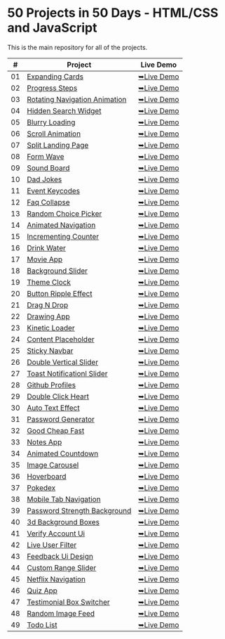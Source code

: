 # 50 Projects in 50 Days - HTML/CSS and JavaScript

This is the main repository for all of the projects.

|  #  | Project                                                                                                                     | Live Demo                                                                         |
| :-: | --------------------------------------------------------------------------------------------------------------------------- | --------------------------------------------------------------------------------- |
| 01  | [Expanding Cards](https://github.com/C0dewithLokesh/50Projects50Days/tree/main/Expanding%20Cards)                             | [➥Live Demo](https://c0dewithlokesh.github.io/50Projects50Days/Expanding%20Cards/)               |
| 02  | [Progress Steps](https://github.com/C0dewithLokesh/50Projects50Days/tree/main/Progress%20Steps)                             | [➥Live Demo](https://c0dewithlokesh.github.io/50Projects50Days/Progress%20Steps/)               |
| 03  | [Rotating Navigation Animation](https://github.com/C0dewithLokesh/50Projects50Days/tree/main/rotating-nav-animation)                             | [➥Live Demo](https://c0dewithlokesh.github.io/50Projects50Days/rotating-nav-animation/)               |
| 04  | [Hidden Search Widget](https://github.com/C0dewithLokesh/50Projects50Days/tree/main/hidden-search)                             | [➥Live Demo](https://c0dewithlokesh.github.io/50Projects50Days/hidden-search/)               |
| 05  | [Blurry Loading](https://github.com/C0dewithLokesh/50Projects50Days/tree/main/blurry-loading)                             | [➥Live Demo](https://c0dewithlokesh.github.io/50Projects50Days/blurry-loading/)               |
| 06  | [Scroll Animation](https://github.com/C0dewithLokesh/50Projects50Days/tree/main/Scroll%20Animation)                             | [➥Live Demo](https://c0dewithlokesh.github.io/50Projects50Days/Scroll%20Animation/)               |
| 07  | [Split Landing Page](https://github.com/C0dewithLokesh/50Projects50Days/tree/main/Split%20Landing%20Page)                             | [➥Live Demo](https://c0dewithlokesh.github.io/50Projects50Days/Split%20Landing%20Page/)               |
| 08  | [Form Wave](https://github.com/C0dewithLokesh/50Projects50Days/tree/main/Form%20Wave%20Animation)                             | [➥Live Demo](https://c0dewithlokesh.github.io/50Projects50Days/Form%20Wave%20Animation/)               |
| 09  | [Sound Board](https://github.com/C0dewithLokesh/50Projects50Days/tree/main/Sound%20Board)                             | [➥Live Demo](https://c0dewithlokesh.github.io/50Projects50Days/Sound%20Board/)               |
| 10  | [Dad Jokes](https://github.com/C0dewithLokesh/50Projects50Days/tree/main/Dad%20Jokes)                             | [➥Live Demo](https://c0dewithlokesh.github.io/50Projects50Days/Dad%20Jokes/)               |
| 11  | [Event Keycodes](https://github.com/C0dewithLokesh/50Projects50Days/tree/main/Event%20Keycode)                             | [➥Live Demo](https://c0dewithlokesh.github.io/50Projects50Days/Event%20Keycode/)               |
| 12  | [Faq Collapse](https://github.com/C0dewithLokesh/50Projects50Days/tree/main/FAQ%20Collapse)                             | [➥Live Demo](https://c0dewithlokesh.github.io/50Projects50Days/FAQ%20Collapse/)               |
| 13  | [Random Choice Picker](https://github.com/C0dewithLokesh/50Projects50Days/tree/main/Random%20Choice%20Picker)                             | [➥Live Demo](https://c0dewithlokesh.github.io/50Projects50Days/Random%20Choice%20Picker/)               |
| 14  | [Animated Navigation](https://github.com/C0dewithLokesh/50Projects50Days/tree/main/Animated%20Navigation)                             | [➥Live Demo](https://c0dewithlokesh.github.io/50Projects50Days/Animated%20Navigation/)               |
| 15  | [Incrementing Counter](https://github.com/C0dewithLokesh/50Projects50Days/tree/main/Incrementing%20%20Counter)                             | [➥Live Demo](https://c0dewithlokesh.github.io/50Projects50Days/Incrementing%20%20Counter/)               |
| 16  | [Drink Water](https://github.com/C0dewithLokesh/50Projects50Days/tree/main/Drink%20Water)                             | [➥Live Demo](https://c0dewithlokesh.github.io/50Projects50Days/Drink%20Water/)               |
| 17  | [Movie App](https://github.com/C0dewithLokesh/50Projects50Days/tree/main/Movie%20App)                             | [➥Live Demo](https://c0dewithlokesh.github.io/50Projects50Days/Movie%20App/)               |
| 18  | [Background Slider](https://github.com/C0dewithLokesh/50Projects50Days/tree/main/Background%20Slider)                             | [➥Live Demo](https://c0dewithlokesh.github.io/50Projects50Days/Background%20Slider/)               |
| 19  | [Theme Clock](https://github.com/C0dewithLokesh/50Projects50Days/tree/main/Theme%20Clock)                             | [➥Live Demo](https://c0dewithlokesh.github.io/50Projects50Days/Theme%20Clock/)               |
| 20  | [Button Ripple Effect](https://github.com/C0dewithLokesh/50Projects50Days/tree/main/Button%20Ripple%20Effect)                             | [➥Live Demo](https://c0dewithlokesh.github.io/50Projects50Days/Button%20Ripple%20Effect/)               |
| 21  | [Drag N Drop](https://github.com/C0dewithLokesh/50Projects50Days/tree/main/Drag%20N%20Drop)                             | [➥Live Demo](https://c0dewithlokesh.github.io/50Projects50Days/Drag%20N%20Drop/)               |
| 22  | [Drawing App](https://github.com/C0dewithLokesh/50Projects50Days/tree/main/Drawing%20App)                             | [➥Live Demo](https://c0dewithlokesh.github.io/50Projects50Days/Drawing%20App/)               |
| 23  | [Kinetic Loader](https://github.com/C0dewithLokesh/50Projects50Days/tree/main/Kinetic%20CSS%20Loader)                             | [➥Live Demo](https://c0dewithlokesh.github.io/50Projects50Days/Kinetic%20CSS%20Loader/)               |
| 24  | [Content Placeholder](https://github.com/C0dewithLokesh/50Projects50Days/tree/main/Content%20Placeholder)                             | [➥Live Demo](https://c0dewithlokesh.github.io/50Projects50Days/Content%20Placeholder/)               |
| 25  | [Sticky Navbar](https://github.com/C0dewithLokesh/50Projects50Days/tree/main/Sticky%20Navbar)                             | [➥Live Demo](https://c0dewithlokesh.github.io/50Projects50Days/Sticky%20Navbar/)               |
| 26  | [Double Vertical Slider](https://github.com/C0dewithLokesh/50Projects50Days/tree/main/Double%20Vertical%20Slider)                             | [➥Live Demo](https://c0dewithlokesh.github.io/50Projects50Days/Double%20Vertical%20Slider/)               |
| 27  | [Toast Notificationl Slider](https://github.com/C0dewithLokesh/50Projects50Days/tree/main/Toast%20Notification)                             | [➥Live Demo](https://c0dewithlokesh.github.io/50Projects50Days/Toast%20Notification/)               |
| 28  | [Github Profiles](https://github.com/C0dewithLokesh/50Projects50Days/tree/main/Github%20Profiles)                             | [➥Live Demo](https://c0dewithlokesh.github.io/50Projects50Days/Github%20Profiles/)               |
| 29  | [Double Click Heart](https://github.com/C0dewithLokesh/50Projects50Days/tree/main/Double%20Heart%20Click)                             | [➥Live Demo](https://c0dewithlokesh.github.io/50Projects50Days/Double%20Heart%20Click/)               |
| 30  | [Auto Text Effect](https://github.com/C0dewithLokesh/50Projects50Days/tree/main/Auto%20Text%20Effect)                             | [➥Live Demo](https://c0dewithlokesh.github.io/50Projects50Days/Auto%20Text%20Effect/)               |
| 31  | [Password Generator](https://github.com/C0dewithLokesh/50Projects50Days/tree/main/Password%20Generator)                             | [➥Live Demo](https://c0dewithlokesh.github.io/50Projects50Days/Password%20Generator/)               |
| 32  | [Good Cheap Fast](https://github.com/C0dewithLokesh/50Projects50Days/tree/main/Good%2C%20Cheap%2C%20Fast%20Checkboxes)                             | [➥Live Demo](https://c0dewithlokesh.github.io/50Projects50Days/Good%2C%20Cheap%2C%20Fast%20Checkboxes/)               |
| 33  | [Notes App](https://github.com/C0dewithLokesh/50Projects50Days/tree/main/Notes%20App)                             | [➥Live Demo](https://c0dewithlokesh.github.io/50Projects50Days/Notes%20App/)               |
| 34  | [Animated Countdown](https://github.com/C0dewithLokesh/50Projects50Days/tree/main/Animated%20Countdown)                             | [➥Live Demo](https://c0dewithlokesh.github.io/50Projects50Days/Animated%20Countdown/)               |
| 35  | [Image Carousel](https://github.com/C0dewithLokesh/50Projects50Days/tree/main/Image%20Carousel)                             | [➥Live Demo](https://c0dewithlokesh.github.io/50Projects50Days/Image%20Carousel/)               |
| 36  | [Hoverboard](https://github.com/C0dewithLokesh/50Projects50Days/tree/main/Hoverboard)                             | [➥Live Demo](https://c0dewithlokesh.github.io/50Projects50Days/Hoverboard/)               |
| 37  | [Pokedex](https://github.com/C0dewithLokesh/50Projects50Days/tree/main/Pokedex)                             | [➥Live Demo](https://c0dewithlokesh.github.io/50Projects50Days/Pokedex/)               |
| 38  | [Mobile Tab Navigation](https://github.com/C0dewithLokesh/50Projects50Days/tree/main/Mobile%20Tab%20Navigation)                             | [➥Live Demo](https://c0dewithlokesh.github.io/50Projects50Days/Mobile%20Tab%20Navigation/)               |
| 39  | [Password Strength Background](https://github.com/C0dewithLokesh/50Projects50Days/tree/main/Password%20Strength%20Background)                             | [➥Live Demo](https://c0dewithlokesh.github.io/50Projects50Days/Password%20Strength%20Background/)               |
| 40  | [3d Background Boxes](https://github.com/C0dewithLokesh/50Projects50Days/tree/main/3D%20Background%20Boxes)                             | [➥Live Demo](https://c0dewithlokesh.github.io/50Projects50Days/3D%20Background%20Boxes/)               |
| 41  | [Verify Account Ui](https://github.com/C0dewithLokesh/50Projects50Days/tree/main/Verify%20Account%20UI)                             | [➥Live Demo](https://c0dewithlokesh.github.io/50Projects50Days/Verify%20Account%20UI/)               |
| 42  | [Live User Filter](https://github.com/C0dewithLokesh/50Projects50Days/tree/main/Live%20User%20Filter)                             | [➥Live Demo](https://c0dewithlokesh.github.io/50Projects50Days/Live%20User%20Filter/)               |
| 43  | [Feedback Ui Design](https://github.com/C0dewithLokesh/50Projects50Days/tree/main/Feedback%20UI%20Design)                             | [➥Live Demo](https://c0dewithlokesh.github.io/50Projects50Days/Feedback%20UI%20Design/)               |
| 44  | [Custom Range Slider ](https://github.com/C0dewithLokesh/50Projects50Days/tree/main/Custom%20Range%20Slider)                             | [➥Live Demo](https://c0dewithlokesh.github.io/50Projects50Days/Custom%20Range%20Slider/)               |
| 45  | [Netflix Navigation](https://github.com/C0dewithLokesh/50Projects50Days/tree/main/Netflix%20Mobile%20Navigation)                             | [➥Live Demo](https://c0dewithlokesh.github.io/50Projects50Days/Netflix%20Mobile%20Navigation/)               |
| 46  | [Quiz App](https://github.com/C0dewithLokesh/50Projects50Days/tree/main/Quiz%20App)                             | [➥Live Demo](https://c0dewithlokesh.github.io/50Projects50Days/Quiz%20App/)               |
| 47  | [Testimonial Box Switcher](https://github.com/C0dewithLokesh/50Projects50Days/tree/main/Testimonial%20Box%20Switcher)                             | [➥Live Demo](https://c0dewithlokesh.github.io/50Projects50Days/Testimonial%20Box%20Switcher/)               |
| 48  | [Random Image Feed](https://github.com/C0dewithLokesh/50Projects50Days/tree/main/Random%20Image%20Generator)                             | [➥Live Demo](https://c0dewithlokesh.github.io/50Projects50Days/Random%20Image%20Generator/)               |
| 49  | [Todo List](https://github.com/C0dewithLokesh/50Projects50Days/tree/main/Todo%20List)                             | [➥Live Demo](https://c0dewithlokesh.github.io/50Projects50Days/Todo%20List/)               |
